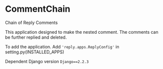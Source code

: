 # CommentChain
Chain of Reply Comments

This application designed to make the nested comment.
The comments can be further replied and deleted.

To add the application.
Add `'reply.apps.ReplyConfig'` in setting.py(INSTALLED_APPS)

Dependent Django version
`Django==2.2.3`
